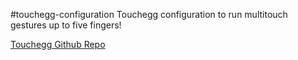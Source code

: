 #touchegg-configuration
Touchegg configuration to run multitouch gestures up to five fingers!

[Touchegg Github Repo](https://github.com/JoseExposito/touchegg)

